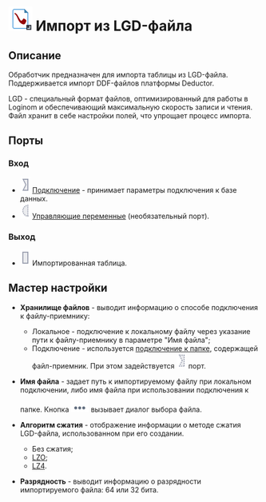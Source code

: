# ![](../../media/app/icons/vendors/importnative.svg) Импорт из LGD-файла

## Описание

Обработчик предназначен для импорта таблицы из LGD-файла. Поддерживается импорт DDF-файлов платформы Deductor.

LGD - специальный формат файлов, оптимизированный для работы в Loginom и обеспечивающий максимальную скорость записи и чтения. Файл хранит в себе настройки полей, что упрощает процесс импорта.

## Порты

### Вход

* ![](../../media/app/icons/ports/input-connection-inactive.svg)   [Подключение](../connections/README.md) - принимает параметры подключения к базе данных.
* ![](../../media/app/icons/ports/optional-input-variable-inactive.svg) [Управляющие переменные](../../scenario/variables/control_variables.md) (необязательный порт).

### Выход

* ![](../../media/app/icons/ports/table-inactive.svg) Импортированная таблица.

## Мастер настройки

* **Хранилище файлов** - выводит информацию о способе подключения к файлу-приемнику:
  * Локальное - подключение к локальному файлу через указание пути к файлу-приемнику в параметре "Имя файла";
  * Подключение - используется [подключение к папке](../connections/list/files.md), содержащей файл-приемник. При этом задействуется ![](../../media/app/icons/ports/optional-input-connection-inactive.svg) порт.

* **Имя файла** - задает путь к импортируемому файлу при локальном подключении, либо имя файла при использовании подключения к папке. Кнопка ![](../../media/app/icons/toolbar-18/browse.svg) вызывает диалог выбора файла.

* **Алгоритм сжатия** - отображение информации о методе сжатия LGD-файла, использованном при его создании.
  * Без сжатия;
  * [LZO](https://en.wikipedia.org/wiki/Lempel–Ziv–Oberhumer);
  * [LZ4](https://en.wikipedia.org/wiki/LZ4_(compression_algorithm)).

* **Разрядность** - выводит информацию о разрядности импортируемого файла: 64 или 32 бита.

